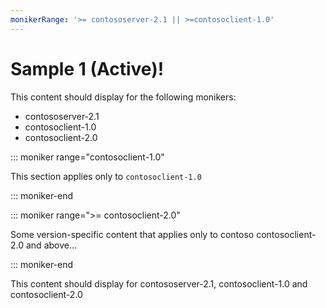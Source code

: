 ```yaml
---
monikerRange: '>= contososerver-2.1 || >=contosoclient-1.0'
---
```


# Sample 1 (Active)!

This content should display for the following monikers:

* contososerver-2.1
* contosoclient-1.0
* contosoclient-2.0

::: moniker range="contosoclient-1.0"

This section applies only to  `contosoclient-1.0`

::: moniker-end

::: moniker range=">= contosoclient-2.0"

Some version-specific content that applies only to contoso contosoclient-2.0 and above...

::: moniker-end

This content should display for contososerver-2.1, contosoclient-1.0 and contosoclient-2.0
